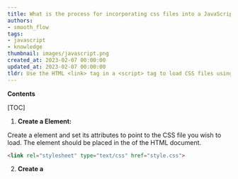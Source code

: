 ```yaml
---
title: What is the process for incorporating css files into a JavaScript program?
authors:
- smooth_flow
tags:
- javascript
- knowledge
thumbnail: images/javascript.png
created_at: 2023-02-07 00:00:00
updated_at: 2023-02-07 00:00:00
tldr: Use the HTML <link> tag in a <script> tag to load CSS files using Javascript.
---
```


**Contents**

[TOC]

1. **Create a <link> Element:**

Create a <link> element and set its attributes to point to the CSS file you wish to load. The <link> element should be placed in the <head> of the HTML document.

```html
<link rel="stylesheet" type="text/css" href="style.css">
```

2. **Create a <script> Element:**

Create a <script> element and set its attributes to point to the Javascript file containing the code to load the CSS file.

```html
<script type="text/javascript" src="script.js"></script>
```

3. **Write the Javascript Code:**

Write the Javascript code to dynamically create the <link> element and append it to the <head> of the HTML document.

```javascript
var linkElement = document.createElement("link");
linkElement.rel = "stylesheet";
linkElement.type = "text/css";
linkElement.href = "style.css";
document.head.appendChild(linkElement);
```

4. **Include the <script> Element:**

Finally, include the <script> element in the HTML document so that the code to load the CSS file will run.

```html
<html>
  <head>
    <script type="text/javascript" src="script.js"></script>
  </head>
  <body>
  </body>
</html>
```
